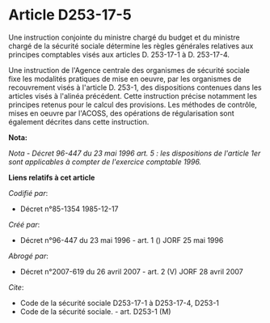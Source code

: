 # Article D253-17-5

Une instruction conjointe du ministre chargé du budget et du ministre chargé de la sécurité sociale détermine les règles
générales relatives aux principes comptables visés aux articles D. 253-17-1 à D. 253-17-4.

Une instruction de l'Agence centrale des organismes de sécurité sociale fixe les modalités pratiques de mise en oeuvre, par
les organismes de recouvrement visés à l'article D. 253-1, des dispositions contenues dans les articles visés à l'alinéa
précédent. Cette instruction précise notamment les principes retenus pour le calcul des provisions. Les méthodes de contrôle,
mises en oeuvre par l'ACOSS, des opérations de régularisation sont également décrites dans cette instruction.

**Nota:**

*Nota - Décret 96-447 du 23 mai 1996 art. 5 : les dispositions de l'article 1er sont applicables à compter de l'exercice
comptable 1996.*

**Liens relatifs à cet article**

_Codifié par_:

  - Décret n°85-1354 1985-12-17

_Créé par_:

  - Décret n°96-447 du 23 mai 1996 - art. 1 () JORF 25 mai 1996

_Abrogé par_:

  - Décret n°2007-619 du 26 avril 2007 - art. 2 (V) JORF 28 avril 2007

_Cite_:

  - Code de la sécurité sociale D253-17-1 à D253-17-4, D253-1
  - Code de la sécurité sociale. - art. D253-1 (M)
